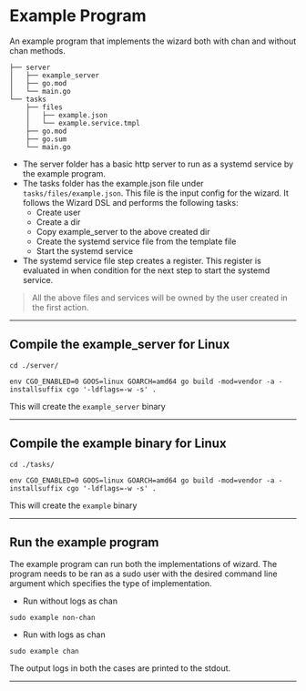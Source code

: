 # Example Program

An example program that implements the wizard both with chan and without chan methods.

```shell
├── server
│   ├── example_server
│   ├── go.mod
│   └── main.go
└── tasks
    ├── files
    │   ├── example.json
    │   └── example.service.tmpl
    ├── go.mod
    ├── go.sum
    └── main.go
```

- The server folder has a basic http server to run as a systemd service by the example program.
- The tasks folder has the example.json file under `tasks/files/example.json`. This file is the input config for the wizard. It follows the Wizard DSL and performs the following tasks:
  - Create user
  - Create a dir
  - Copy example_server to the above created dir
  - Create the systemd service file from the template file
  - Start the systemd service
- The systemd service file step creates a register. This register is evaluated in when condition for the next step to start the systemd service.
  
>All the above files and services will be owned by the user created in the first action.

---

## Compile the example_server for Linux

```shell
cd ./server/
```

```shell
env CGO_ENABLED=0 GOOS=linux GOARCH=amd64 go build -mod=vendor -a -installsuffix cgo '-ldflags=-w -s' .
```

This will create the `example_server` binary

---

## Compile the example binary for Linux

```shell
cd ./tasks/
```

```shell
env CGO_ENABLED=0 GOOS=linux GOARCH=amd64 go build -mod=vendor -a -installsuffix cgo '-ldflags=-w -s' .
```

This will create the `example` binary

---

## Run the example program

The example program can run both the implementations of wizard. The program needs to be ran as a sudo user with the desired command line argument which specifies the type of implementation.

- Run without logs as chan

```shell
sudo example non-chan
```

- Run with logs as chan

```shell
sudo example chan
```

The output logs in both the cases are printed to the stdout.

---
